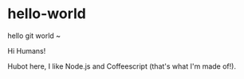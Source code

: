 # hello-world
hello git world ~

Hi Humans!

Hubot here, I like Node.js and Coffeescript (that's what I'm made of!).

